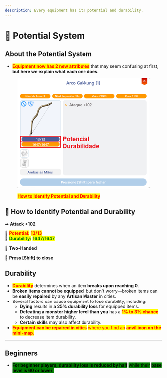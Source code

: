 ```yaml
---
description: Every equipment has its potential and durability.
---
```


# 💪 Potential System

## **About the Potential System**

* <mark style="color:red;">**Equipment now has 2 new attributes**</mark> that may seem confusing at first, **but here we explain what each one does.**

<figure><img src="../.gitbook/assets/Poten.png" alt=""><figcaption><p><mark style="color:red;"><strong>How to Identify Potential and Durability</strong></mark></p></figcaption></figure>

## 📍 How to Identify Potential and Durability

➡ **Attack +102**

📌 <mark style="color:red;">**Potential:**</mark> <mark style="color:red;">**13/13**</mark>\
📌 <mark style="color:green;">**Durability:**</mark> <mark style="color:green;">**1647/1647**</mark>

👐 **Two-Handed**

🔹 **Press \[Shift] to close**

## **Durability**

* <mark style="color:red;">**Durability**</mark> determines when an item **breaks upon reaching 0**.
* **Broken items cannot be equipped**, but don't worry—broken items can be **easily repaired** by any **Artisan Master** in cities.
* Several factors can cause equipment to lose durability, including:
  * **Dying** results in **a 25% durability loss** for equipped items.
  * **Defeating a monster higher level than you** has a <mark style="color:red;">**1% to 3% chance**</mark> to decrease item durability.
  * **Certain skills** may also affect durability.
* <mark style="color:red;">**Equipment can be repaired in cities**</mark> <mark style="color:red;"></mark><mark style="color:red;">where you find an</mark> <mark style="color:red;"></mark><mark style="color:red;">**anvil icon on the mini-map**</mark><mark style="color:red;">.</mark>

***

## **Beginners**

* <mark style="background-color:green;">**For beginner players, durability loss is reduced by half**</mark> <mark style="background-color:green;"></mark><mark style="background-color:green;">while their</mark> <mark style="background-color:green;"></mark><mark style="background-color:green;">**base level is 60 or lower**</mark><mark style="background-color:green;">.</mark>
